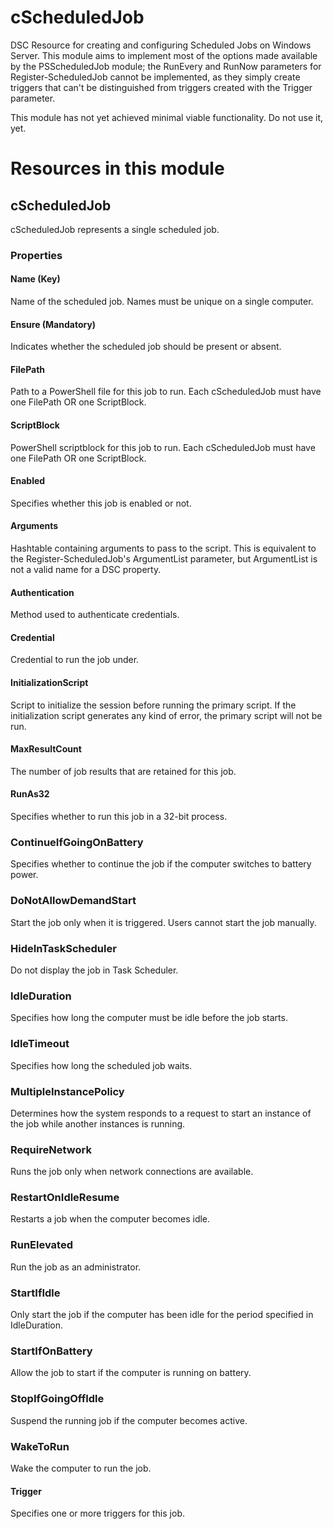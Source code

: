 # cScheduledJob
DSC Resource for creating and configuring Scheduled Jobs on Windows Server.
This module aims to implement most of the options made available by the PSScheduledJob module; the RunEvery and RunNow parameters for Register-ScheduledJob cannot be implemented, as they simply create triggers that can't be distinguished from triggers created with the Trigger parameter.

This module has not yet achieved minimal viable functionality. Do not use it, yet.

# Resources in this module
## cScheduledJob

cScheduledJob represents a single scheduled job.

### Properties
#### Name (Key)
Name of the scheduled job. Names must be unique on a single computer.
#### Ensure (Mandatory)
Indicates whether the scheduled job should be present or absent.
#### FilePath 
Path to a PowerShell file for this job to run.
Each cScheduledJob must have one FilePath OR one ScriptBlock.
#### ScriptBlock 
PowerShell scriptblock for this job to run.
Each cScheduledJob must have one FilePath OR one ScriptBlock.
#### Enabled
Specifies whether this job is enabled or not.
#### Arguments
Hashtable containing arguments to pass to the script. 
This is equivalent to the Register-ScheduledJob's ArgumentList parameter, but ArgumentList is not a valid name for a DSC property.
#### Authentication
Method used to authenticate credentials.
#### Credential
Credential to run the job under.
#### InitializationScript
Script to initialize the session before running the primary script. 
If the initialization script generates any kind of error, the primary script will not be run.
#### MaxResultCount
The number of job results that are retained for this job.
#### RunAs32
Specifies whether to run this job in a 32-bit process.
### ContinueIfGoingOnBattery
Specifies whether to continue the job if the computer switches to battery power.
### DoNotAllowDemandStart
Start the job only when it is triggered. Users cannot start the job manually.
### HideInTaskScheduler
Do not display the job in Task Scheduler.
### IdleDuration
Specifies how long the computer must be idle before the job starts.
### IdleTimeout
Specifies how long the scheduled job waits.
### MultipleInstancePolicy
Determines how the system responds to a request to start an instance of the job while another instances is running.
### RequireNetwork
Runs the job only when network connections are available.
### RestartOnIdleResume
Restarts a job when the computer becomes idle.
### RunElevated
Run the job as an administrator.
### StartIfIdle
Only start the job if the computer has been idle for the period specified in IdleDuration.
### StartIfOnBattery
Allow the job to start if the computer is running on battery.
### StopIfGoingOffIdle
Suspend the running job if the computer becomes active.
### WakeToRun
Wake the computer to run the job.
#### Trigger
Specifies one or more triggers for this job.
